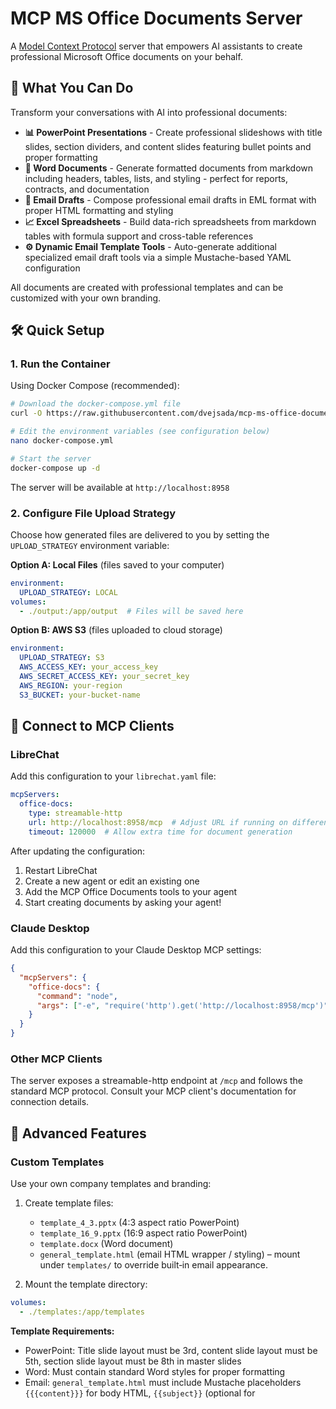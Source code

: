 # MCP MS Office Documents Server

A [Model Context Protocol](https://modelcontextprotocol.io/) server that empowers AI assistants to create professional Microsoft Office documents on your behalf.

## 🚀 What You Can Do

Transform your conversations with AI into professional documents:

- **📊 PowerPoint Presentations** - Create professional slideshows with title slides, section dividers, and content slides featuring bullet points and proper formatting
- **📄 Word Documents** - Generate formatted documents from markdown including headers, tables, lists, and styling - perfect for reports, contracts, and documentation  
- **📧 Email Drafts** - Compose professional email drafts in EML format with proper HTML formatting and styling
- **📈 Excel Spreadsheets** - Build data-rich spreadsheets from markdown tables with formula support and cross-table references
- **⚙️ Dynamic Email Template Tools** - Auto-generate additional specialized email draft tools via a simple Mustache-based YAML configuration

All documents are created with professional templates and can be customized with your own branding.

## 🛠️ Quick Setup

### 1. Run the Container

Using Docker Compose (recommended):

```bash
# Download the docker-compose.yml file
curl -O https://raw.githubusercontent.com/dvejsada/mcp-ms-office-documents/main/docker-compose.yml

# Edit the environment variables (see configuration below)
nano docker-compose.yml

# Start the server
docker-compose up -d
```

The server will be available at `http://localhost:8958`

### 2. Configure File Upload Strategy

Choose how generated files are delivered to you by setting the `UPLOAD_STRATEGY` environment variable:

**Option A: Local Files** (files saved to your computer)
```yaml
environment:
  UPLOAD_STRATEGY: LOCAL
volumes:
  - ./output:/app/output  # Files will be saved here
```

**Option B: AWS S3** (files uploaded to cloud storage)
```yaml
environment:
  UPLOAD_STRATEGY: S3
  AWS_ACCESS_KEY: your_access_key
  AWS_SECRET_ACCESS_KEY: your_secret_key  
  AWS_REGION: your-region
  S3_BUCKET: your-bucket-name
```

## 🔗 Connect to MCP Clients

### LibreChat

Add this configuration to your `librechat.yaml` file:

```yaml
mcpServers:
  office-docs:
    type: streamable-http
    url: http://localhost:8958/mcp  # Adjust URL if running on different host
    timeout: 120000  # Allow extra time for document generation
```

After updating the configuration:
1. Restart LibreChat
2. Create a new agent or edit an existing one
3. Add the MCP Office Documents tools to your agent
4. Start creating documents by asking your agent!

### Claude Desktop

Add this configuration to your Claude Desktop MCP settings:

```json
{
  "mcpServers": {
    "office-docs": {
      "command": "node",
      "args": ["-e", "require('http').get('http://localhost:8958/mcp')"]
    }
  }
}
```

### Other MCP Clients

The server exposes a streamable-http endpoint at `/mcp` and follows the standard MCP protocol. Consult your MCP client's documentation for connection details.

## 🎨 Advanced Features

### Custom Templates

Use your own company templates and branding:

1. Create template files:
   - `template_4_3.pptx` (4:3 aspect ratio PowerPoint)
   - `template_16_9.pptx` (16:9 aspect ratio PowerPoint)  
   - `template.docx` (Word document)  
   - `general_template.html` (email HTML wrapper / styling) – mount under `templates/` to override built‑in email appearance.

2. Mount the template directory:
```yaml
volumes:
  - ./templates:/app/templates
```

**Template Requirements:**
- PowerPoint: Title slide layout must be 3rd, content slide layout must be 5th, section slide layout must be 8th in master slides
- Word: Must contain standard Word styles for proper formatting
- Email: `general_template.html` must include Mustache placeholders `{{{content}}}` for body HTML, `{{subject}}` (optional for <title>), and may include `{{language}}`.

### Dynamic Email Template Tools (Simplified Mustache-Only)

Define additional specialized email draft tools without writing Python code by placing an `email_templates.yaml` file in `config/` (mounted at `/app/config/email_templates.yaml`). On server startup each entry becomes its own MCP tool.

Example `config/email_templates.yaml`:
```yaml
templates:
  - name: welcome_email
    description: Welcome email with optional promo code
    html_path: templates/welcome_format.html
    annotations:
      title: Welcome Email (Dynamic)
    args:
      - name: first_name
        type: string
        required: true
        description: Recipient first name
      - name: promo_code
        type: string
        required: false
        description: Optional promotional code
```

Template snippet (`templates/welcome_format.html`):
```html
<!DOCTYPE html>
<html lang="en">
<head>
  <meta charset="UTF-8"/>
  <title>{{subject}}</title>
  <style>
    body { font-family: Calibri, Arial, sans-serif; font-size: 14px; color: #222; }
    h2 { font-size: 18px; margin-bottom: 4px; }
    .promo { background:#f5f5f5; padding:8px 12px; border-left:4px solid #0066cc; margin-top:16px; }
  </style>
</head>
<body>
  <h2>Welcome {{first_name}}!</h2>
  <p>We're excited to have you on board.</p>
  {{{promo_code_block}}}
  <p style="margin-top:24px;">Regards,<br/>Support Team</p>
</body>
</html>
```

#### Placeholder Escaping vs Raw HTML

Mustache offers two syntaxes for inserting values:

- `{{variable}}` (double braces): Inserts the value with HTML escaping. Use this for normal text (names, emails, links, notes, etc.).
- `{{{variable}}}` (triple braces): Inserts the value without escaping (raw HTML). Use only for values intended to contain simple HTML markup.


### Usage Tips

For best results when working with AI assistants:

- **Presentations**: Ask for structured content with clear sections and bullet points
- **Documents**: Use markdown formatting in your requests for better results
- **Emails**: Specify tone, recipients, and key points you want to cover
- **Dynamic Email Tools**: Provide only the defined parameters; the server handles HTML assembly and uploading
- **Spreadsheets**: Describe your data structure and any calculations needed

See `instructions_template.md` for detailed agent configuration examples.

## 🔧 Requirements

- Docker and Docker Compose
- An MCP-compatible client (LibreChat, Claude Desktop, etc.)
- For S3 upload: AWS account with S3 access

## 🤝 Contributing

Contributions are welcome! Feel free to submit issues, feature requests, or pull requests.

### Development Roadmap

- [x] PowerPoint presentations (pptx) 
- [x] Word documents (docx)
- [x] Email drafts (eml)
- [x] Excel spreadsheets (xlsx)
- [x] Email styling customization via config.yaml
- [x] Dynamic email template tools (YAML - Mustache only)
- [ ] Additional template customization options